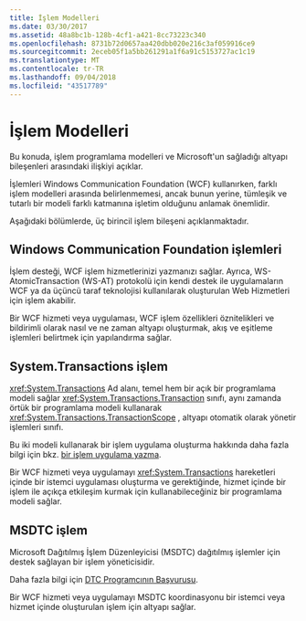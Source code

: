 ```yaml
---
title: İşlem Modelleri
ms.date: 03/30/2017
ms.assetid: 48a8bc1b-128b-4cf1-a421-8cc73223c340
ms.openlocfilehash: 8731b72d0657aa420dbb020e216c3af059916ce9
ms.sourcegitcommit: 2eceb05f1a5bb261291a1f6a91c5153727ac1c19
ms.translationtype: MT
ms.contentlocale: tr-TR
ms.lasthandoff: 09/04/2018
ms.locfileid: "43517789"
---
```

# <a name="transaction-models"></a>İşlem Modelleri
Bu konuda, işlem programlama modelleri ve Microsoft'un sağladığı altyapı bileşenleri arasındaki ilişkiyi açıklar.  
  
 İşlemleri Windows Communication Foundation (WCF) kullanırken, farklı işlem modelleri arasında belirlenmemesi, ancak bunun yerine, tümleşik ve tutarlı bir modeli farklı katmanına işletim olduğunu anlamak önemlidir.  
  
 Aşağıdaki bölümlerde, üç birincil işlem bileşeni açıklanmaktadır.  
  
## <a name="windows-communication-foundation-transactions"></a>Windows Communication Foundation işlemleri  
 İşlem desteği, WCF işlem hizmetlerinizi yazmanızı sağlar. Ayrıca, WS-AtomicTransaction (WS-AT) protokolü için kendi destek ile uygulamaların WCF ya da üçüncü taraf teknolojisi kullanılarak oluşturulan Web Hizmetleri için işlem akabilir.  
  
 Bir WCF hizmeti veya uygulaması, WCF işlem özellikleri öznitelikleri ve bildirimli olarak nasıl ve ne zaman altyapı oluşturmak, akış ve eşitleme işlemleri belirtmek için yapılandırma sağlar.  
  
## <a name="systemtransactions-transactions"></a>System.Transactions işlem  
 <xref:System.Transactions> Ad alanı, temel hem bir açık bir programlama modeli sağlar <xref:System.Transactions.Transaction> sınıfı, aynı zamanda örtük bir programlama modeli kullanarak <xref:System.Transactions.TransactionScope> , altyapı otomatik olarak yönetir işlemleri sınıfı.  
  
 Bu iki modeli kullanarak bir işlem uygulama oluşturma hakkında daha fazla bilgi için bkz. [bir işlem uygulama yazma](https://go.microsoft.com/fwlink/?LinkId=94947).  
  
 Bir WCF hizmeti veya uygulamayı <xref:System.Transactions> hareketleri içinde bir istemci uygulaması oluşturma ve gerektiğinde, hizmet içinde bir işlem ile açıkça etkileşim kurmak için kullanabileceğiniz bir programlama modeli sağlar.  
  
## <a name="msdtc-transactions"></a>MSDTC işlem  
 Microsoft Dağıtılmış İşlem Düzenleyicisi (MSDTC) dağıtılmış işlemler için destek sağlayan bir işlem yöneticisidir.  
  
 Daha fazla bilgi için [DTC Programcının Başvurusu](https://go.microsoft.com/fwlink/?LinkId=94948).  
  
 Bir WCF hizmeti veya uygulamayı MSDTC koordinasyonu bir istemci veya hizmet içinde oluşturulan işlem için altyapı sağlar.

